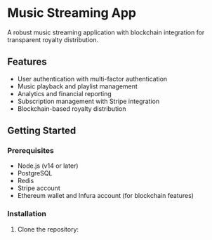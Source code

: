 # Music Streaming App

A robust music streaming application with blockchain integration for transparent royalty distribution.

## Features

- User authentication with multi-factor authentication
- Music playback and playlist management
- Analytics and financial reporting
- Subscription management with Stripe integration
- Blockchain-based royalty distribution

## Getting Started

### Prerequisites

- Node.js (v14 or later)
- PostgreSQL
- Redis
- Stripe account
- Ethereum wallet and Infura account (for blockchain features)

### Installation

1. Clone the repository: